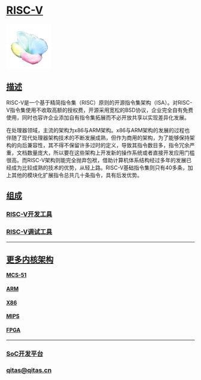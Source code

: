 ﻿# [RISC-V](https://github.com/sochub/RISC-V)

[![sites](SoC/SoC.png)](http://www.qitas.cn) 

## [描述](https://github.com/sochub/RISC-V/wiki) 

RISC-V是一个基于精简指令集（RISC）原则的开源指令集架构（ISA）。对RISC-V指令集使用不收取高额的授权费，开源采用宽松的BSD协议，企业完全自有免费使用，同时也容许企业添加自有指令集拓展而不必开放共享以实现差异化发展。

在处理器领域，主流的架构为x86与ARM架构。x86与ARM架构的发展的过程也伴随了现代处理器架构技术的不断发展成熟，但作为商用的架构，为了能够保持架构的向后兼容性，其不得不保留许多过时的定义，导致其指令数目多，指令冗余严重，文档数量庞大，所以要在这些架构上开发新的操作系统或者直接开发应用门槛很高。而RISC-V架构则能完全抛弃包袱，借助计算机体系结构经过多年的发展已经成为比较成熟的技术的优势，从轻上路。RISC-V基础指令集则只有40多条，加上其他的模块化扩展指令总共几十条指令，具有后发优势。 

## [组成](SoC/) 

### [RISC-V开发工具](https://github.com/sochub/RISCV-GNU)

### [RISC-V调试工具](https://github.com/sochub/RISC-V-debug)


---

## [更多内核架构](https://github.com/sochub)

#### [MCS-51](https://github.com/sochub/MCS-51)
#### [ARM](https://github.com/sochub/ARM)
#### [X86](https://github.com/sochub/X86)
#### [MIPS](https://github.com/sochub/MIPS)
#### [FPGA](https://github.com/sochub/FPGA)

---

###  [SoC开发平台](http://www.qitas.cn)   

###  qitas@qitas.cn